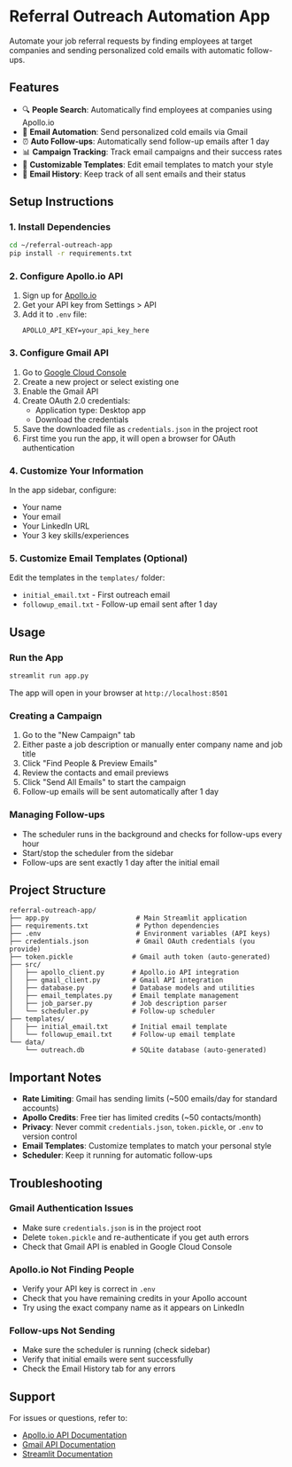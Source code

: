 # Referral Outreach Automation App

Automate your job referral requests by finding employees at target companies and sending personalized cold emails with automatic follow-ups.

## Features

- 🔍 **People Search**: Automatically find employees at companies using Apollo.io
- 📧 **Email Automation**: Send personalized cold emails via Gmail
- ⏰ **Auto Follow-ups**: Automatically send follow-up emails after 1 day
- 📊 **Campaign Tracking**: Track email campaigns and their success rates
- 🎨 **Customizable Templates**: Edit email templates to match your style
- 💾 **Email History**: Keep track of all sent emails and their status

## Setup Instructions

### 1. Install Dependencies

```bash
cd ~/referral-outreach-app
pip install -r requirements.txt
```

### 2. Configure Apollo.io API

1. Sign up for [Apollo.io](https://www.apollo.io/)
2. Get your API key from Settings > API
3. Add it to `.env` file:
   ```
   APOLLO_API_KEY=your_api_key_here
   ```

### 3. Configure Gmail API

1. Go to [Google Cloud Console](https://console.cloud.google.com/)
2. Create a new project or select existing one
3. Enable the Gmail API
4. Create OAuth 2.0 credentials:
   - Application type: Desktop app
   - Download the credentials
5. Save the downloaded file as `credentials.json` in the project root
6. First time you run the app, it will open a browser for OAuth authentication

### 4. Customize Your Information

In the app sidebar, configure:
- Your name
- Your email
- Your LinkedIn URL
- Your 3 key skills/experiences

### 5. Customize Email Templates (Optional)

Edit the templates in the `templates/` folder:
- `initial_email.txt` - First outreach email
- `followup_email.txt` - Follow-up email sent after 1 day

## Usage

### Run the App

```bash
streamlit run app.py
```

The app will open in your browser at `http://localhost:8501`

### Creating a Campaign

1. Go to the "New Campaign" tab
2. Either paste a job description or manually enter company name and job title
3. Click "Find People & Preview Emails"
4. Review the contacts and email previews
5. Click "Send All Emails" to start the campaign
6. Follow-up emails will be sent automatically after 1 day

### Managing Follow-ups

- The scheduler runs in the background and checks for follow-ups every hour
- Start/stop the scheduler from the sidebar
- Follow-ups are sent exactly 1 day after the initial email

## Project Structure

```
referral-outreach-app/
├── app.py                      # Main Streamlit application
├── requirements.txt            # Python dependencies
├── .env                        # Environment variables (API keys)
├── credentials.json            # Gmail OAuth credentials (you provide)
├── token.pickle               # Gmail auth token (auto-generated)
├── src/
│   ├── apollo_client.py       # Apollo.io API integration
│   ├── gmail_client.py        # Gmail API integration
│   ├── database.py            # Database models and utilities
│   ├── email_templates.py     # Email template management
│   ├── job_parser.py          # Job description parser
│   └── scheduler.py           # Follow-up scheduler
├── templates/
│   ├── initial_email.txt      # Initial email template
│   └── followup_email.txt     # Follow-up email template
└── data/
    └── outreach.db            # SQLite database (auto-generated)
```

## Important Notes

- **Rate Limiting**: Gmail has sending limits (~500 emails/day for standard accounts)
- **Apollo Credits**: Free tier has limited credits (~50 contacts/month)
- **Privacy**: Never commit `credentials.json`, `token.pickle`, or `.env` to version control
- **Email Templates**: Customize templates to match your personal style
- **Scheduler**: Keep it running for automatic follow-ups

## Troubleshooting

### Gmail Authentication Issues
- Make sure `credentials.json` is in the project root
- Delete `token.pickle` and re-authenticate if you get auth errors
- Check that Gmail API is enabled in Google Cloud Console

### Apollo.io Not Finding People
- Verify your API key is correct in `.env`
- Check that you have remaining credits in your Apollo account
- Try using the exact company name as it appears on LinkedIn

### Follow-ups Not Sending
- Make sure the scheduler is running (check sidebar)
- Verify that initial emails were sent successfully
- Check the Email History tab for any errors

## Support

For issues or questions, refer to:
- [Apollo.io API Documentation](https://apolloio.github.io/apollo-api-docs/)
- [Gmail API Documentation](https://developers.google.com/gmail/api)
- [Streamlit Documentation](https://docs.streamlit.io/)
